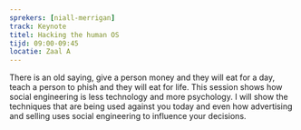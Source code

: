 ```yaml
---
sprekers: [niall-merrigan]
track: Keynote
titel: Hacking the human OS
tijd: 09:00-09:45
locatie: Zaal A
---
```

There is an old saying, give a person money and they will eat for a day, teach a
person to phish and they will eat for life. This session shows how social
engineering is less technology and more psychology. I will show the techniques that
are being used against you today and even how advertising and selling uses social
engineering to influence your decisions.